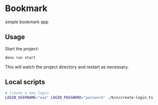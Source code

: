 # Bookmark

simple bookmark app

## Usage

Start the project:

```sh
deno run start
```

This will watch the project directory and restart as necessary.

## Local scripts

```sh
# Create a new login
LOGIN_USERNAME="aaa" LOGIN_PASSWORD="password" ./bin/create-login.ts
```
